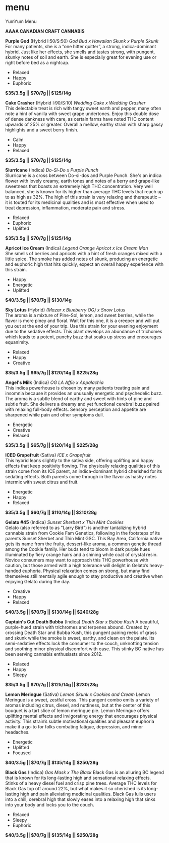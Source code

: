# menu
YumYum Menu

__AAAA CANADIAN CRAFT CANNABIS__

__Purple God__ (Hybrid I:50/S:50)  _God Bud x Hawaiian Skunk x Purple Skunk_                                                                
For many patients, she is a “one hitter quitter”, a strong, indica-dominant hybrid.  Just like her effects, she smells and tastes strong, with pungent, skunky notes of soil and earth. She is especially great for evening use or right before bed as a nightcap. 

* Relaxed
* Happy
* Euphoric

__$35/3.5g || $70/7g || $125/14g__

__Cake Crasher__ (Hybrid I:90/S:10)  _Wedding Cake x Wedding Crasher_                                      
This delectable treat is rich with tangy sweet earth and pepper, many often note a hint of vanilla with sweet grape undertones.  Enjoy this double dose of dense dankness with care, as certain farms have noted THC content upwards of 25% or greater. Overall a mellow, earthy strain with sharp gassy highlights and a sweet berry finish.

* Calm
* Happy
* Relaxed

__$35/3.5g || $70/7g || $125/14g__

__Slurricane__ (Indica) _Do-Si-Do x Purple Punch_                                                                                                              
Slurricane is a cross between Do-si-dos and Purple Punch.  She's an indica flower with lovely creamy, earth tones and notes of a berry and grape-like sweetness that boasts an extremely high THC concentration. Very well balanced, she is known for its higher than average THC levels that reach up to as high as 32%. The high of this strain is very relaxing and therapeutic – it is touted for its medicinal qualities and is most effective when used to treat depression, inflammation, moderate pain and stress.   

* Relaxed
* Euphoric
* Uplifted
                                                                                           
__$35/3.5g || $70/7g || $125/14g__

__Apricot Ice Cream__ (Indica) _Legend Orange Apricot x Ice Cream Man_                                                              
She smells of berries and apricots with a hint of fresh oranges mixed with a little spice. The smoke has added notes of skunk, producing an energetic and euphoric high that hits quickly, expect an overall happy experience with this strain.

* Happy
* Energetic
* Uplifted
                                                                                           
__$40/3.5g || $70/7g || $130/14g__

__Sky Lotus__ (Hybrid) _(Mazar x Blueberry OG) x Snow Lotus_                                                              
The aroma is a mixture of Pine-Sol, lemon, and sweet berries, while the flavor is more piney and floral.  Wait for this one, it is a creeper and will put you out at the end of your trip. Use this strain for your evening enjoyment due to the sedative effects. This plant develops an abundance of trichomes which leads to a potent, punchy buzz that soaks up stress and encourages equanimity.

* Relaxed
* Happy
* Creative
                                                                                           
__$35/3.5g || $65/7g || $120/14g || $225/28g__

__Angel's Milk__ (Indica) _OG LA Affie x Appalachia_                                                              
This indica powerhouse is chosen by many patients treating pain and insomnia because it provides an unusually energetic and psychedelic buzz. The aroma is a subtle blend of earthy and sweet with hints of pine and subtle fruit.  She delivers a dreamy and yet functional cerebral buzz paired with relaxing full-body effects. Sensory perception and appetite are sharpened while pain and other symptoms dull.  

* Energetic
* Creative
* Relaxed
                                                                                           
__$35/3.5g || $65/7g || $120/14g || $225/28g__

__ICED Grapefruit__ (Sativa) _ICE x Grapefruit_                                                              
This hybrid leans slightly to the sativa side, offering uplifting and happy effects that keep positivity flowing. The physically relaxing qualities of this strain come from its ICE parent, an indica-dominant hybrid cherished for its sedating effects. Both parents come through in the flavor as hashy notes intermix with sweet citrus and fruit.  

* Energetic
* Happy
* Relaxed
                                                                                           
__$35/3.5g || $60/7g || $110/14g || $210/28g__

__Gelato #45__ (Indica) _Sunset Sherbert x Thin Mint Cookies_                                                                         
Gelato (also referred to as "Larry Bird") is another tantalizing hybrid cannabis strain from Cookie Fam Genetics, following in the footsteps of its parents Sunset Sherbet and Thin Mint GSC. This Bay Area, California native gets its name from the fruity, dessert-like aroma, a common genetic thread among the Cookie family. Her buds tend to bloom in dark purple hues illuminated by fiery orange hairs and a shining white coat of crystal resin. Novice consumers may want to approach this THC powerhouse with caution, but those armed with a high tolerance will delight in Gelato’s heavy-handed euphoria. Physical relaxation comes on strong, but many find themselves still mentally agile enough to stay productive and creative when enjoying Gelato during the day.

* Creative
* Happy
* Relaxed

__$40/3.5g || $70/7g || $130/14g || $240/28g__

__Captain's Cut Death Bubba__ (Indica) _Death Star x Bubba Kush_ 
A beautiful, purple-hued strain with trichromes and terpenes abound. Created by crossing Death Star and Bubba Kush, this pungent pairing reeks of grass and skunk while the smoke is sweet, earthy, and clean on the palate. Its semi-sedative effects lock the consumer to the couch, unknotting tension and soothing minor physical discomfort with ease. This stinky BC native has been serving cannabis enthusiasts since 2012.

* Relaxed
* Happy
* Sleepy

__$35/3.5g || $70/7g || $125/14g || $230/28g__

__Lemon Meringue__ (Sativa) _Lemon Skunk x Cookies and Cream_
Lemon Meringue is a sweet, zestful cross. This pungent combo emits a variety of aromas including citrus, diesel, and nuttiness, but at the center of this bouquet is a tart slice of lemon meringue pie. Lemon Meringue offers uplifting mental effects and invigorating energy that encourages physical activity. This strain’s subtle motivational qualities and pleasant euphoria make it a go-to for folks combating fatigue, depression, and minor headaches.    

* Energetic
* Uplifted
* Focused

__$40/3.5g || $70/7g || $135/14g || $250/28g__

__Black Gas__ (Indica) _Gas Mask x The Black_
Black Gas is an alluring BC legend that is known for its long-lasting high and sensational relaxing effects. Stinks of a heavy diesel fuel and crisp pine trees. Average THC levels for Black Gas top off around 22%, but what makes it so cherished is its long-lasting high and pain alleviating medicinal qualities. Black Gas lulls users into a chill, cerebral high that slowly eases into a relaxing high that sinks into your body and locks you to the couch.

* Relaxed
* Sleepy
* Euphoric

__$40/3.5g || $70/7g || $135/14g || $250/28g__
